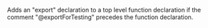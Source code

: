 Adds an "export" declaration to a top level function declaration if the
comment "@exportForTesting" precedes the function declaration.
